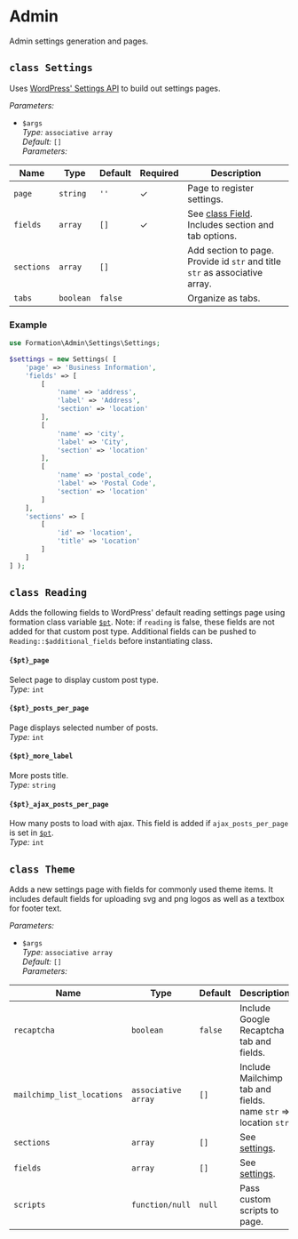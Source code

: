 # Admin

Admin settings generation and pages.

## `class Settings`

Uses [WordPress' Settings API](https://developer.wordpress.org/plugins/settings/using-settings-api/) to build out settings pages.

_Parameters:_

* `$args`  
_Type:_ `associative array`  
_Default:_ `[]`  
_Parameters:_

| Name | Type | Default | Required | Description
|--|--|--|--|--|
| `page` | `string` | `''` | ✓ | Page to register settings.
| `fields` | `array` | `[]` | ✓ | See [class Field](/src/common/#user-content-class-field). Includes section and tab options.
| `sections` | `array` | `[]` |  | Add section to page. Provide id `str` and title `str` as associative array.
| `tabs` | `boolean` | `false` |  | Organize as tabs.

### Example

```php
use Formation\Admin\Settings\Settings;

$settings = new Settings( [
	'page' => 'Business Information',
	'fields' => [
		[
			'name' => 'address',
			'label' => 'Address',
			'section' => 'location'
		],
		[
			'name' => 'city',
			'label' => 'City',
			'section' => 'location'
		],
		[
			'name' => 'postal_code',
			'label' => 'Postal Code',
			'section' => 'location'
		]
	],
	'sections' => [
		[
			'id' => 'location',
			'title' => 'Location'
		]
	]
] );
```
## `class Reading`

Adds the following fields to WordPress' default reading settings page using formation class variable [`$pt`](/src/#user-content-public-static-pt). Note: if `reading` is false, these fields are not added for that custom post type. Additional fields can be pushed to `Reading::$additional_fields` before instantiating class.

#### `{$pt}_page`

Select page to display custom post type.   
*Type:* `int`   

#### `{$pt}_posts_per_page`

Page displays selected number of posts.  
*Type:* `int`   

#### `{$pt}_more_label`

More posts title.  
*Type:* `string`  

#### `{$pt}_ajax_posts_per_page`

How many posts to load with ajax. This field is added if `ajax_posts_per_page` is set in [`$pt`](/src/#user-content-public-static-pt).  
*Type:* `int`

## `class Theme`

Adds a new settings page with fields for commonly used theme items. It includes default fields for uploading svg and png logos as well as a textbox for footer text.

_Parameters:_

* `$args`  
_Type:_ `associative array`  
_Default:_ `[]`  
_Parameters:_

| Name | Type | Default | Description
|--|--|--|--|
| `recaptcha` | `boolean` | `false` | Include Google Recaptcha tab and fields.  
| `mailchimp_list_locations` | `associative array` | `[]` | Include Mailchimp tab and fields. name `str` => location `str`  
| `sections` | `array` | `[]` | See [settings](#settings).
| `fields` | `array` | `[]` | See [settings](#settings).
| `scripts` | `function/null` | `null` | Pass custom scripts to page.
